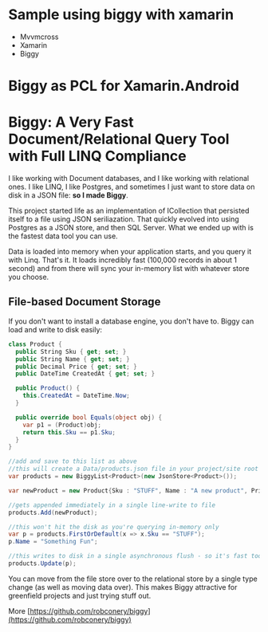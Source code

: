 # Sample using biggy with xamarin

- Mvvmcross
- Xamarin
- Biggy

# Biggy as PCL for Xamarin.Android

# Biggy: A Very Fast Document/Relational Query Tool with Full LINQ Compliance

I like working with Document databases, and I like working with relational ones. I like LINQ, I like Postgres, and sometimes I just want to store data on disk in a JSON file: **so I made Biggy**.

This project started life as an implementation of ICollection<T> that persisted itself to a file using JSON seriliazation. That quickly evolved into using Postgres as a JSON store, and then SQL Server. What we ended up with is the fastest data tool you can use.

Data is loaded into memory when your application starts, and you query it with Linq. That's it. It loads incredibly fast (100,000 records in about 1 second) and from there will sync your in-memory list with whatever store you choose. 


## File-based Document Storage
If you don't want to install a database engine, you don't have to. Biggy can load and write to disk easily:

```csharp
class Product {
  public String Sku { get; set; }
  public String Name { get; set; }
  public Decimal Price { get; set; }
  public DateTime CreatedAt { get; set; }

  public Product() {
    this.CreatedAt = DateTime.Now;
  }

  public override bool Equals(object obj) {
    var p1 = (Product)obj;
    return this.Sku == p1.Sku;
  }
} 

//add and save to this list as above
//this will create a Data/products.json file in your project/site root
var products = new BiggyList<Product>(new JsonStore<Product>());

var newProduct = new Product{Sku : "STUFF", Name : "A new product", Price : 120.00};

//gets appended immediately in a single line-write to file
products.Add(newProduct);

//this won't hit the disk as you're querying in-memory only
var p = products.FirstOrDefault(x => x.Sku == "STUFF");
p.Name = "Something Fun";

//this writes to disk in a single asynchronous flush - so it's fast too
products.Update(p);
```

You can move from the file store over to the relational store by a single type change (as well as moving data over). This makes Biggy attractive for greenfield projects and just trying stuff out.


More [https://github.com/robconery/biggy](https://github.com/robconery/biggy)
